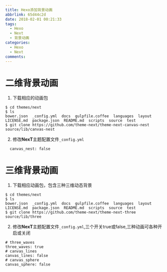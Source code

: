 ```yaml
---
title: Hexo添加背景动画
abbrlink: 65d44c2d
date: 2018-02-01 00:21:33
tags:
  - Hexo
  - Next
  - 背景动画
categories:
  - Hexo
  - Next
comments:
---
```


# 二维背景动画
<!-- more -->
1. 下载相应的动画包
```
$ cd themes/next
$ ls
bower.json  _config.yml  docs  gulpfile.coffee  languages  layout  LICENSE.md  package.json  README.md  scripts  source  test
$ git clone https://github.com/theme-next/theme-next-canvas-nest source/lib/canvas-nest

```
2. 修改**NexT**主题配置文件`_config.yml`
```
  canvas_nest: false
```

# 三维背景动画
  
  1. 下载相应动画包，包含三种三维动态背景
  ```
$ cd themes/next
$ ls
bower.json  _config.yml  docs  gulpfile.coffee  languages  layout  LICENSE.md  package.json  README.md  scripts  source  test
$ git clone https://github.com/theme-next/theme-next-three source/lib/three
  ```
  2. 修改**NexT**主题配置文件`_config.yml`,三个开关true或false,三种动画可各种开启或关闭

  ```
  # three_waves
  three_waves: true
  # canvas_lines
  canvas_lines: false
  # canvas_sphere
  canvas_sphere: false
  ```